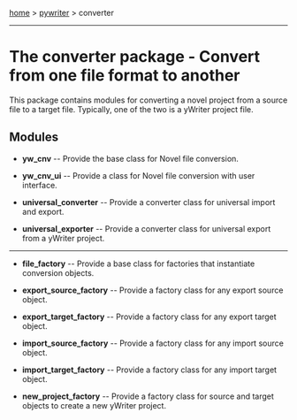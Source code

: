[home](index) > [pywriter](pywriter) > converter

---

# The converter package - Convert from one file format to another

This package contains modules for converting a novel project from a source file to 
a target file. Typically, one of the two is a yWriter project file. 

## Modules

- **yw_cnv** -- Provide the base class for Novel file conversion.

- **yw_cnv_ui** -- Provide a class for Novel file conversion with user interface.

- **universal_converter** -- Provide a converter class for universal import and export.

- **universal_exporter** -- Provide a converter class for universal export from a yWriter project.

---

- **file_factory** -- Provide a base class for factories that instantiate conversion objects.

- **export_source_factory** -- Provide a factory class for any export source object.

- **export_target_factory** -- Provide a factory class for any export target object.

- **import_source_factory** -- Provide a factory class for any import source object.

- **import_target_factory** -- Provide a factory class for any import target object.

- **new_project_factory** -- Provide a factory class for source and target objects to create a new yWriter project.
